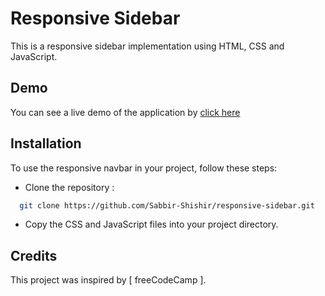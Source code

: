 
# Responsive Sidebar

This is a responsive sidebar implementation using HTML, CSS and JavaScript.
## Demo

You can see a live demo of the application by [click here](https://sidebar-ae26b0.netlify.app/)
## Installation

To use the responsive navbar in your project, follow these steps:

- Clone the repository :
```bash
  git clone https://github.com/Sabbir-Shishir/responsive-sidebar.git
```

- Copy the CSS and JavaScript files into your project directory.
## Credits

This project was inspired by [ freeCodeCamp ].
